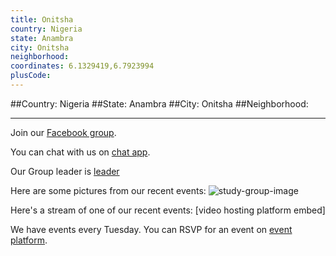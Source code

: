 ```yaml
---
title: Onitsha
country: Nigeria
state: Anambra
city: Onitsha
neighborhood: 
coordinates: 6.1329419,6.7923994
plusCode:
---
```


##Country: Nigeria
##State: Anambra
##City: Onitsha
##Neighborhood: 
*****
Join our [Facebook group](https://www.facebook.com/groups/free.code.camp.onitsha.ng).

You can chat with us on [chat app]().

Our Group leader is [leader]()

Here are some pictures from our recent events:
![study-group-image]()

Here's a stream of one of our recent events:
[video hosting platform embed]

We have events every Tuesday. You can RSVP for an event on [event platform]().
